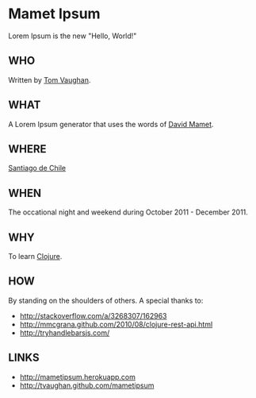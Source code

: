 Mamet Ipsum
===

Lorem Ipsum is the new "Hello, World!"

## WHO

Written by [Tom Vaughan](http://flavors.me/tvaughan).

## WHAT

A Lorem Ipsum generator that uses the words of [David Mamet](http://en.wikipedia.org/wiki/David_Mamet).

## WHERE

[Santiago de Chile](http://tomandallieinchile.tumblr.com)

## WHEN

The occational night and weekend during October 2011 - December 2011.

## WHY

To learn [Clojure](http://clojure.org/).

## HOW

By standing on the shoulders of others. A special thanks to:

 * http://stackoverflow.com/a/3268307/162963
 * http://mmcgrana.github.com/2010/08/clojure-rest-api.html
 * http://tryhandlebarsjs.com/

## LINKS

 * http://mametipsum.herokuapp.com
 * http://tvaughan.github.com/mametipsum
